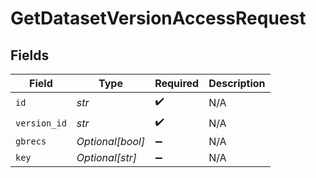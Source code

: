 # GetDatasetVersionAccessRequest


## Fields

| Field              | Type               | Required           | Description        |
| ------------------ | ------------------ | ------------------ | ------------------ |
| `id`               | *str*              | :heavy_check_mark: | N/A                |
| `version_id`       | *str*              | :heavy_check_mark: | N/A                |
| `gbrecs`           | *Optional[bool]*   | :heavy_minus_sign: | N/A                |
| `key`              | *Optional[str]*    | :heavy_minus_sign: | N/A                |
